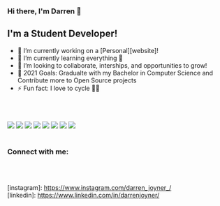 ### Hi there, I'm Darren  👋

## I'm a Student Developer!
- 🔭 I’m currently working on a [Personal][website]!
- 🌱 I’m currently learning everything 🤣
- 👯 I’m looking to collaborate, interships, and opportunities to grow! 
- 🥅 2021 Goals: Gradualte with my Bachelor in Computer Science and Contribute more to Open Source projects
- ⚡ Fun fact: I love to cycle 🚴‍♂️

<br />
<br />

![](https://img.shields.io/badge/<OS>-<Linux>-informational?style=flat&logo=<LOGO_NAME>&logoColor=white&color=2bbc8a)
![](https://img.shields.io/badge/<OS>-<Windows>-informational?style=flat&logo=<LOGO_NAME>&logoColor=white&color=2bbc8a)
![](https://img.shields.io/badge/<Editor>-<VS>-informational?style=flat&logo=<LOGO_NAME>&logoColor=white&color=2bbc8a)
![](https://img.shields.io/badge/<Code>-<Python-informational?style=flat&logo=<LOGO_NAME>&logoColor=white&color=2bbc8a)
![](https://img.shields.io/badge/<Code>-<Java>-informational?style=flat&logo=<LOGO_NAME>&logoColor=white&color=2bbc8a)
![](https://img.shields.io/badge/<Code>-<C#>-informational?style=flat&logo=<LOGO_NAME>&logoColor=white&color=2bbc8a)
![](https://img.shields.io/badge/<Code>-<C++>-informational?style=flat&logo=<LOGO_NAME>&logoColor=white&color=2bbc8a)
![](https://img.shields.io/badge/<Tools>-<Docker>-informational?style=flat&logo=<LOGO_NAME>&logoColor=white&color=2bbc8a)
<br />
<br />
### Connect with me:



<br />
<br />

[instagram]: https://www.instagram.com/darren_joyner_/ <br />
[linkedin]: https://www.linkedin.com/in/darrenjoyner/
